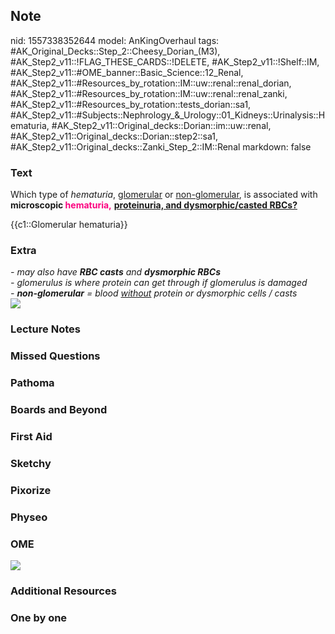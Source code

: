 ## Note
nid: 1557338352644
model: AnKingOverhaul
tags: #AK_Original_Decks::Step_2::Cheesy_Dorian_(M3), #AK_Step2_v11::!FLAG_THESE_CARDS::!DELETE, #AK_Step2_v11::!Shelf::IM, #AK_Step2_v11::#OME_banner::Basic_Science::12_Renal, #AK_Step2_v11::#Resources_by_rotation::IM::uw::renal::renal_dorian, #AK_Step2_v11::#Resources_by_rotation::IM::uw::renal::renal_zanki, #AK_Step2_v11::#Resources_by_rotation::tests_dorian::sa1, #AK_Step2_v11::#Subjects::Nephrology_&_Urology::01_Kidneys::Urinalysis::Hematuria, #AK_Step2_v11::Original_decks::Dorian::im::uw::renal, #AK_Step2_v11::Original_decks::Dorian::step2::sa1, #AK_Step2_v11::Original_decks::Zanki_Step_2::IM::Renal
markdown: false

### Text
Which type of <i>hematuria</i>, <u>glomerular</u> or
<u>non-glomerular</u>, is associated with <b>microscopic
<font color="#FC0280">hematuria,</font></b> <b><u>proteinuria, and
dysmorphic/casted RBCs?</u></b>
<div>
  {{c1::Glomerular hematuria}}
</div>

### Extra
<div>
  <i>- may also have <b>RBC casts</b> and <b>dysmorphic
  RBCs</b></i>
  <div>
    <i>- glomerulus is where protein can get through if glomerulus
    is damaged</i>
  </div>
  <div>
    <i>- <b>non-glomerular</b> = blood <u>without</u> protein or
    dysmorphic cells / casts</i>
  </div>
  <div>
    <div>
      <i><img src="two%20mo.png" class="resizer"></i>
    </div>
  </div>
</div>

### Lecture Notes


### Missed Questions


### Pathoma


### Boards and Beyond


### First Aid


### Sketchy


### Pixorize


### Physeo


### OME
<div class="ome-widget">
  <a href="https://onlinemeded.org/spa/renal?ref=anki"><img src=
  "_OME_AnkiFlashcards_Topic_6.png"></a>
</div>

### Additional Resources


### One by one

